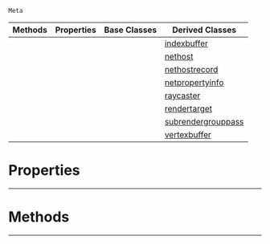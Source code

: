  `Meta`

|Methods|Properties|Base Classes|Derived Classes|
|---|---|---|---|
| | | |[indexbuffer](https://github.com/zeroengineteam/ZeroDocs/code_reference/class_reference/indexbuffer.markdown)|
| | | |[nethost](https://github.com/zeroengineteam/ZeroDocs/code_reference/class_reference/nethost.markdown)|
| | | |[nethostrecord](https://github.com/zeroengineteam/ZeroDocs/code_reference/class_reference/nethostrecord.markdown)|
| | | |[netpropertyinfo](https://github.com/zeroengineteam/ZeroDocs/code_reference/class_reference/netpropertyinfo.markdown)|
| | | |[raycaster](https://github.com/zeroengineteam/ZeroDocs/code_reference/class_reference/raycaster.markdown)|
| | | |[rendertarget](https://github.com/zeroengineteam/ZeroDocs/code_reference/class_reference/rendertarget.markdown)|
| | | |[subrendergrouppass](https://github.com/zeroengineteam/ZeroDocs/code_reference/class_reference/subrendergrouppass.markdown)|
| | | |[vertexbuffer](https://github.com/zeroengineteam/ZeroDocs/code_reference/class_reference/vertexbuffer.markdown)|


 #  Properties


---  
 #  Methods


---  
 

 
